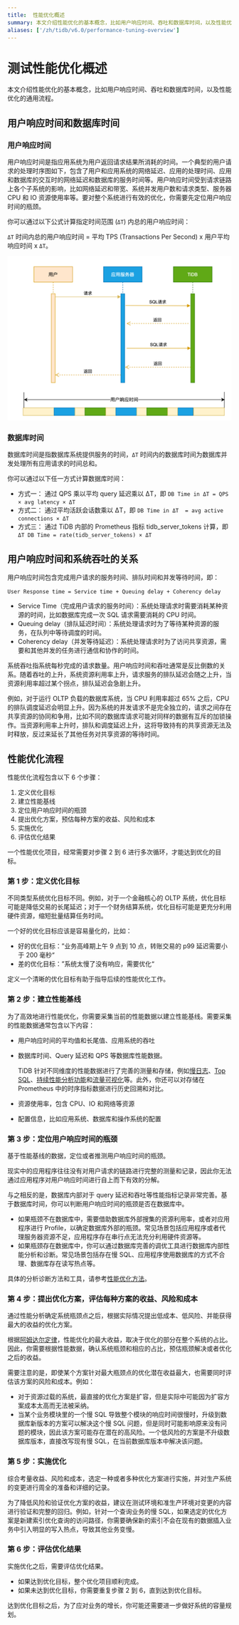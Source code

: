 ```yaml
---
title:  性能优化概述
summary: 本文介绍性能优化的基本概念，比如用户响应时间、吞吐和数据库时间，以及性能优化的通用流程。
aliases: ['/zh/tidb/v6.0/performance-tuning-overview']
---
```


# 测试性能优化概述

本文介绍性能优化的基本概念，比如用户响应时间、吞吐和数据库时间，以及性能优化的通用流程。

## 用户响应时间和数据库时间

### 用户响应时间

用户响应时间是指应用系统为用户返回请求结果所消耗的时间。一个典型的用户请求的处理时序图如下，包含了用户和应用系统的网络延迟、应用的处理时间、应用和数据库的交互时的网络延迟和数据库的服务时间等。用户响应时间受到请求链路上各个子系统的影响，比如网络延迟和带宽、系统并发用户数和请求类型、服务器 CPU 和 IO 资源使用率等。要对整个系统进行有效的优化，你需要先定位用户响应时间的瓶颈。

你可以通过以下公式计算指定时间范围 (`ΔT`) 内总的用户响应时间：

`ΔT` 时间内总的用户响应时间 = 平均 TPS (Transactions Per Second) x 用户平均响应时间 x `ΔT`。

![用户响应时间](/media/performance/user_response_time_cn.png)

### 数据库时间

数据库时间是指数据库系统提供服务的时间，`ΔT` 时间内的数据库时间为数据库并发处理所有应用请求的时间总和。

你可以通过以下任一方式计算数据库时间：

- 方式一： 通过 QPS 乘以平均 query 延迟乘以 ΔT，即 `DB Time in ΔT = QPS × avg latency × ΔT`
- 方式二： 通过平均活跃会话数乘以 ΔT，即 `DB Time in ΔT  = avg active connections × ΔT`
- 方式三： 通过 TiDB 内部的 Prometheus 指标 tidb_server_tokens 计算，即 `ΔT DB Time = rate(tidb_server_tokens) × ΔT`

## 用户响应时间和系统吞吐的关系

用户响应时间包含完成用户请求的服务时间、排队时间和并发等待时间，即：

```
User Response time = Service time + Queuing delay + Coherency delay
```

- Service Time（完成用户请求的服务时间）：系统处理请求时需要消耗某种资源的时间，比如数据库完成一次 SQL 请求需要消耗的 CPU 时间。
- Queuing delay（排队延迟时间）：系统处理请求时为了等待某种资源的服务，在队列中等待调度的时间。
- Coherency delay（并发等待延迟）：系统处理请求时为了访问共享资源，需要和其他并发的任务进行通信和协作的时间。

系统吞吐指系统每秒完成的请求数量。用户响应时间和吞吐通常是反比倒数的关系。随着吞吐的上升，系统资源利用率上升，请求服务的排队延迟会随之上升，当资源利用率超过某个拐点，排队延迟会急剧上升。

例如，对于运行 OLTP 负载的数据库系统，当 CPU 利用率超过 65% 之后，CPU 的排队调度延迟会明显上升。因为系统的并发请求不是完全独立的，请求之间存在共享资源的协同和争用，比如不同的数据库请求可能对同样的数据有互斥的加锁操作。当资源利用率上升时，排队和调度延迟上升，这将导致持有的共享资源无法及时释放，反过来延长了其他任务对共享资源的等待时间。

## 性能优化流程

性能优化流程包含以下 6 个步骤：

1. 定义优化目标
2. 建立性能基线
3. 定位用户响应时间的瓶颈
4. 提出优化方案，预估每种方案的收益、风险和成本
5. 实施优化
6. 评估优化结果

一个性能优化项目，经常需要对步骤 2 到 6 进行多次循环，才能达到优化的目标。

### 第 1 步：定义优化目标

不同类型系统优化目标不同。例如，对于一个金融核心的 OLTP 系统，优化目标可能是降低交易的长尾延迟；对于一个财务结算系统，优化目标可能是更充分利用硬件资源，缩短批量结算任务时间。

一个好的优化目标应该是容易量化的，比如：

- 好的优化目标：”业务高峰期上午 9 点到 10 点，转账交易的 p99 延迟需要小于 200 毫秒“
- 差的优化目标：”系统太慢了没有响应，需要优化“

定义一个清晰的优化目标有助于指导后续的性能优化工作。

### 第 2 步：建立性能基线

为了高效地进行性能优化，你需要采集当前的性能数据以建立性能基线。需要采集的性能数据通常包含以下内容：

- 用户响应时间的平均值和长尾值、应用系统的吞吐
- 数据库时间、Query 延迟和 QPS 等数据库性能数据。

    TiDB 针对不同维度的性能数据进行了完善的测量和存储，例如[慢日志](/identify-slow-queries.md)、[Top SQL](/dashboard/top-sql.md)、[持续性能分析功能](/dashboard/continuous-profiling.md)和[流量可视化](/dashboard/dashboard-key-visualizer.md)等。此外，你还可以对存储在 Prometheus 中的时序指标数据进行历史回溯和对比。

- 资源使用率，包含 CPU、IO 和网络等资源
- 配置信息，比如应用系统、数据库和操作系统的配置

### 第 3 步：定位用户响应时间的瓶颈

基于性能基线的数据，定位或者推测用户响应时间的瓶颈。

现实中的应用程序往往没有对用户请求的链路进行完整的测量和记录，因此你无法通过应用程序对用户响应时间进行自上而下有效的分解。

与之相反的是，数据库内部对于 query 延迟和吞吐等性能指标记录非常完善。基于数据库时间，你可以判断用户响应时间的瓶颈是否在数据库中。

- 如果瓶颈不在数据库中，需要借助数据库外部搜集的资源利用率，或者对应用程序进行 Profile，以确定数据库外部的瓶颈。常见场景包括应用程序或者代理服务器资源不足，应用程序存在串行点无法充分利用硬件资源等。
- 如果瓶颈存在数据库中，你可以通过数据库完善的调优工具进行数据库内部性能分析和诊断。常见场景包括存在慢 SQL、应用程序使用数据库的方式不合理、数据库存在读写热点等。

具体的分析诊断方法和工具，请参考[性能优化方法](/performance-tuning-methods.md)。

### 第 4 步：提出优化方案，评估每种方案的收益、风险和成本

通过性能分析确定系统瓶颈点之后，根据实际情况提出低成本、低风险、并能获得最大的收益的优化方案。

根据[阿姆达尔定律](https://zh.wikipedia.org/wiki/%E9%98%BF%E5%A7%86%E8%BE%BE%E5%B0%94%E5%AE%9A%E5%BE%8B)，性能优化的最大收益，取决于优化的部分在整个系统的占比。因此，你需要根据性能数据，确认系统瓶颈和相应的占比，预估瓶颈解决或者优化之后的收益。

需要注意的是，即使某个方案针对最大瓶颈点的优化潜在收益最大，也需要同时评估该方案的风险和成本。例如：

- 对于资源过载的系统，最直接的优化方案是扩容，但是实际中可能因为扩容方案成本太高而无法被采纳。
- 当某个业务模块里的一个慢 SQL 导致整个模块的响应时间很慢时，升级到数据库新版本的方案可以解决这个慢 SQL 问题，但是同时可能影响原来没有问题的模块，因此该方案可能存在潜在的高风险。一个低风险的方案是不升级数据库版本，直接改写现有慢 SQL，在当前数据库版本中解决该问题。

### 第 5 步：实施优化

综合考量收益、风险和成本，选定一种或者多种优化方案进行实施，并对生产系统的变更进行周全的准备和详细的记录。

为了降低风险和验证优化方案的收益，建议在测试环境和准生产环境对变更的内容进行验证和完整的回归。例如，针对一个查询业务的慢 SQL，如果选定的优化方案是新建索引优化查询的访问路径，你需要确保新的索引不会在现有的数据插入业务中引入明显的写入热点，导致其他业务变慢。

### 第 6 步：评估优化结果

实施优化之后，需要评估优化结果。

- 如果达到优化目标，整个优化项目顺利完成。
- 如果未达到优化目标，你需要重复步骤 2 到 6，直到达到优化目标。

达到优化目标之后，为了应对业务的增长，你可能还需要进一步做好系统的容量规划。